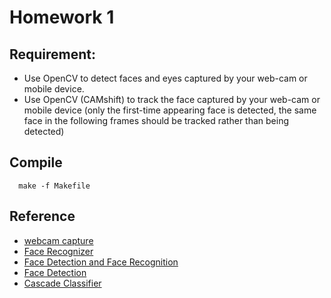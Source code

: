 # Homework 1

## Requirement:

- Use OpenCV to detect faces and eyes captured by your web-cam or mobile device.
- Use OpenCV (CAMshift) to track the face captured by your web-cam or mobile device (only the first-time appearing face is detected, the same face in the following frames should be tracked rather than being detected)

## Compile

```
  make -f Makefile
```

## Reference

- [webcam capture](http://vincecc.blogspot.tw/2013/11/opencv-webcam-capture.html)
- [Face Recognizer](http://ccw1986.blogspot.tw/2013/06/opencvfacerecognizer.html)
- [Face Detection and Face Recognition](http://www.shervinemami.info/faceRecognition.html)
- [Face Detection](https://cg2010studio.wordpress.com/2011/04/26/opencv-人臉偵測-face-detection/)
- [Cascade Classifier](http://docs.opencv.org/doc/tutorials/objdetect/cascade_classifier/cascade_classifier.html)

